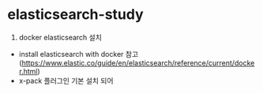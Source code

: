 # elasticsearch-study

1. docker elasticsearch 설치
  - install elasticsearch with docker 참고(https://www.elastic.co/guide/en/elasticsearch/reference/current/docker.html)
  - x-pack 플러그인 기본 설치 되어 
